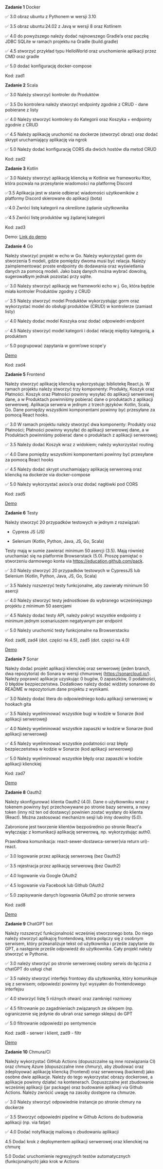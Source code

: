 **Zadanie 1** Docker

:white_check_mark: 3.0 obraz ubuntu z Pythonem w wersji 3.10

:white_check_mark: 3.5 obraz ubuntu:24.02 z Javą w wersji 8 oraz Kotlinem

:white_check_mark: 4.0 do powyższego należy dodać najnowszego Gradle’a oraz paczkę JDBC SQLite w ramach projektu na Gradle (build.gradle)

:white_check_mark: 4.5 stworzyć przykład typu HelloWorld oraz uruchomienie aplikacji przez CMD oraz gradle

:white_check_mark: 5.0 dodać konfigurację docker-compose


Kod: zad1

**Zadanie 2** Scala

:white_check_mark: 3.0 Należy stworzyć kontroler do Produktów

:white_check_mark: 3.5 Do kontrolera należy stworzyć endpointy zgodnie z CRUD - dane pobierane z listy

:white_check_mark: 4.0 Należy stworzyć kontrolery do Kategorii oraz Koszyka + endpointy zgodnie z CRUD

:white_check_mark: 4.5 Należy aplikację uruchomić na dockerze (stworzyć obraz) oraz dodać skrypt uruchamiający aplikację via ngrok

:white_check_mark: 5.0 Należy dodać konfigurację CORS dla dwóch hostów dla metod CRUD

Kod: zad2

**Zadanie 3** Kotlin

:white_check_mark: 3.0 Należy stworzyć aplikację kliencką w Kotlinie we frameworku Ktor, która pozwala na przesyłanie wiadomości na platformę Discord

:white_check_mark:3.5 Aplikacja jest w stanie odbierać wiadomości użytkowników z platformy Discord skierowane do aplikacji (bota)

:white_check_mark:4.0 Zwróci listę kategorii na określone żądanie użytkownika

:white_check_mark:4.5 Zwróci listę produktów wg żądanej kategorii


Kod: zad3

Demo: [Link do demo](https://ujchmura-my.sharepoint.com/:v:/g/personal/s_fortuna_student_uj_edu_pl/EUQRVIBLwcNLjZ4daRnB65MB2fEUOFvOPvtuzgWfEbZ2aw?nav=eyJyZWZlcnJhbEluZm8iOnsicmVmZXJyYWxBcHAiOiJPbmVEcml2ZUZvckJ1c2luZXNzIiwicmVmZXJyYWxBcHBQbGF0Zm9ybSI6IldlYiIsInJlZmVycmFsTW9kZSI6InZpZXciLCJyZWZlcnJhbFZpZXciOiJNeUZpbGVzTGlua0NvcHkifX0&e=h8r3ZI)

**Zadanie 4** Go

Należy stworzyć projekt w echo w Go. Należy wykorzystać gorm do stworzenia 5 modeli, gdzie pomiędzy dwoma musi być relacja. Należy zaimplementować proste endpointy do dodawania oraz wyświetlania danych za pomocą modeli. Jako bazę danych można wybrać dowolną, sugerowałbym jednak pozostać przy sqlite.

:white_check_mark: 3.0 Należy stworzyć aplikację we frameworki echo w j. Go, która będzie miała kontroler Produktów zgodny z CRUD

:white_check_mark: 3.5 Należy stworzyć model Produktów wykorzystując gorm oraz wykorzystać model do obsługi produktów (CRUD) w kontrolerze (zamiast listy)

:white_check_mark: 4.0 Należy dodać model Koszyka oraz dodać odpowiedni endpoint

:white_check_mark: 4.5 Należy stworzyć model kategorii i dodać relację między kategorią, a produktem

:white_check_mark: 5.0 pogrupować zapytania w gorm’owe scope'y

[Demo](https://ujchmura-my.sharepoint.com/:v:/g/personal/s_fortuna_student_uj_edu_pl/EbjXWq7gxX9KpdlwSgexzooBi22SEzrOUdm0y2m8J1Wwvw?nav=eyJyZWZlcnJhbEluZm8iOnsicmVmZXJyYWxBcHAiOiJPbmVEcml2ZUZvckJ1c2luZXNzIiwicmVmZXJyYWxBcHBQbGF0Zm9ybSI6IldlYiIsInJlZmVycmFsTW9kZSI6InZpZXciLCJyZWZlcnJhbFZpZXciOiJNeUZpbGVzTGlua0NvcHkifX0&e=wYsLtC)

Kod: zad4

**Zadanie 5** Frontend

Należy stworzyć aplikację kliencką wykorzystując bibliotekę React.js.
W ramach projektu należy stworzyć trzy komponenty: Produkty, Koszyk oraz Płatności. Koszyk oraz Płatności powinny wysyłać do aplikacji serwerowej dane, a w Produktach powinniśmy pobierać dane o produktach z aplikacji serwerowej. Aplikacja serwera w jednym z trzech języków:
Kotlin, Scala, Go. Dane pomiędzy wszystkimi komponentami powinny być przesyłane za pomocą React hooks.

:white_check_mark: 3.0 W ramach projektu należy stworzyć dwa komponenty: Produkty oraz Płatności; Płatności powinny wysyłać do aplikacji serwerowej dane, a w Produktach powinniśmy pobierać dane o produktach z aplikacji serwerowej;

:white_check_mark: 3.5 Należy dodać Koszyk wraz z widokiem; należy wykorzystać routing

:white_check_mark: 4.0 Dane pomiędzy wszystkimi komponentami powinny być przesyłane za pomocą React hooks

:white_check_mark: 4.5 Należy dodać skrypt uruchamiający aplikację serwerową oraz kliencką na dockerze via docker-compose

:white_check_mark: 5.0 Należy wykorzystać axios’a oraz dodać nagłówki pod CORS

Kod: zad5

[Demo](https://ujchmura-my.sharepoint.com/personal/s_fortuna_student_uj_edu_pl/_layouts/15/stream.aspx?id=%2Fpersonal%2Fs%5Ffortuna%5Fstudent%5Fuj%5Fedu%5Fpl%2FDocuments%2FE%2Dbiznes%20Demos%2FSzymon%20Fortuna%20zad5%20demo%2Emkv&referrer=StreamWebApp%2EWeb&referrerScenario=AddressBarCopied%2Eview%2E62b222f0%2D64ef%2D4488%2D8774%2D3365156c5543)

**Zadanie 6** Testy

Należy stworzyć 20 przypadków testowych w jednym z rozwiązań:

- Cypress JS (JS)

- Selenium (Kotlin, Python, Java, JS, Go, Scala)

Testy mają w sumie zawierać minimum 50 asercji (3.5). Mają również uruchamiać się na platformie Browserstack (5.0). Proszę pamiętać o stworzeniu darmowego konta via https://education.github.com/pack.

:white_check_mark: 3.0 Należy stworzyć 20 przypadków testowych w CypressJS lub Selenium (Kotlin, Python, Java, JS, Go, Scala)

:white_check_mark: 3.5 Należy rozszerzyć testy funkcjonalne, aby zawierały minimum 50 asercji

:white_check_mark: 4.0 Należy stworzyć testy jednostkowe do wybranego wcześniejszego projektu z minimum 50 asercjami

:white_check_mark: 4.5 Należy dodać testy API, należy pokryć wszystkie endpointy z minimum jednym scenariuszem negatywnym per endpoint

:white_check_mark: 5.0 Należy uruchomić testy funkcjonalne na Browserstacku

Kod: zad6, zad4 (dot. części na 4.5), zad5 (dot. części na 4.0)

[Demo](https://ujchmura-my.sharepoint.com/:v:/r/personal/s_fortuna_student_uj_edu_pl/Documents/E-biznes%20Demos/Szymon%20Fortuna%20zad6%20demo.mp4?csf=1&web=1&nav=eyJyZWZlcnJhbEluZm8iOnsicmVmZXJyYWxBcHAiOiJPbmVEcml2ZUZvckJ1c2luZXNzIiwicmVmZXJyYWxBcHBQbGF0Zm9ybSI6IldlYiIsInJlZmVycmFsTW9kZSI6InZpZXciLCJyZWZlcnJhbFZpZXciOiJNeUZpbGVzTGlua0NvcHkifX0&e=xjjvGC)



**Zadanie 7** Sonar

Należy dodać projekt aplikacji klienckiej oraz serwerowej (jeden branch, dwa repozytoria) do Sonara w wersji chmurowej (https://sonarcloud.io/). Należy poprawić aplikacje uzyskując 0 bugów,
0 zapaszków, 0 podatności, 0 błędów bezpieczeństwa. Dodatkowo należy dodać widżety sonarowe do README w repozytorium dane projektu z wynikami.

:white_check_mark: 3.0 Należy dodać litera do odpowiedniego kodu aplikacji serwerowej w hookach gita

:white_check_mark: 3.5 Należy wyeliminować wszystkie bugi w kodzie w Sonarze (kod aplikacji serwerowej)

:white_check_mark: 4.0 Należy wyeliminować wszystkie zapaszki w kodzie w Sonarze (kod aplikacji serwerowej)

:white_check_mark: 4.5 Należy wyeliminować wszystkie podatności oraz błędy bezpieczeństwa w kodzie w Sonarze (kod aplikacji serwerowej)

:white_check_mark: 5.0 Należy wyeliminować wszystkie błędy oraz zapaszki w kodzie aplikacji klienckiej

Kod: zad7

[Demo](https://ujchmura-my.sharepoint.com/personal/s_fortuna_student_uj_edu_pl/_layouts/15/stream.aspx?id=%2Fpersonal%2Fs%5Ffortuna%5Fstudent%5Fuj%5Fedu%5Fpl%2FDocuments%2FE%2Dbiznes%20Demos%2FSzymon%20Fortuna%20zad7%20demo%2Emkv&referrer=StreamWebApp%2EWeb&referrerScenario=AddressBarCopied%2Eview%2E30abc15c%2D0cf0%2D4ac4%2Dafae%2D6da35b816a9b&isDarkMode=true)


**Zadanie 8** Oauth2

Należy skonfigurować klienta Oauth2 (4.0). Dane o użytkowniku wraz z tokenem powinny być przechowywane po stronie bazy serwera, a nowy token (inny niż ten od dostawcy) powinien zostać wysłany do klienta (React). Można zastosować mechanizm sesji lub inny dowolny (5.0).

Zabronione jest tworzenie klientów bezpośrednio po stronie React'a wyłączając z komunikacji aplikację serwerową, np. wykorzystując auth0.

Prawidłowa komunikacja: react-sewer-dostawca-serwer(via return uri)-react.

:white_check_mark: 3.0 logowanie przez aplikację serwerową (bez Oauth2)

:white_check_mark: 3.5 rejestracja przez aplikację serwerową (bez Oauth2)

:white_check_mark: 4.0 logowanie via Google OAuth2

:white_check_mark: 4.5 logowanie via Facebook lub Github OAuth2

:white_check_mark: 5.0 zapisywanie danych logowania OAuth2 po stronie serwera

Kod: zad8

[Demo](https://ujchmura-my.sharepoint.com/personal/s_fortuna_student_uj_edu_pl/_layouts/15/stream.aspx?id=%2Fpersonal%2Fs%5Ffortuna%5Fstudent%5Fuj%5Fedu%5Fpl%2FDocuments%2FE%2Dbiznes%20Demos%2FSzymon%20Fortuna%20zad8%20demo%2Emp4&referrer=StreamWebApp%2EWeb&referrerScenario=AddressBarCopied%2Eview%2E4e1db2ce%2Dcb3f%2D4a07%2Da2df%2D28dcc1a626ef)

**Zadanie 9** ChatGPT bot

Należy rozszerzyć funkcjonalność wcześniej stworzonego bota. Do niego należy stworzyć aplikajcę frontendową, która połączy się z osobnym serwisem, który przeanalizuje tekst od użytkownika i prześle zapytanie do GPT, a następnie prześle odpowiedź do użytkownika. Cały projekt należy stworzyć w Pythonie.

:white_check_mark: 3.0 należy stworzyć po stronie serwerowej osobny serwis do łącznia z chatGPT do usługi chat

:white_check_mark: 3.5 należy stworzyć interfejs frontowy dla użytkownika, który komunikuje się z serwisem; odpowiedzi powinny być wysyałen do frontendowego interfejsu

:white_check_mark: 4.0 stworzyć listę 5 różnych otwarć oraz zamknięć rozmowy

:white_check_mark: 4.5 filtrowanie po zagadnieniach związanych ze sklepem (np. ograniczenie się jedynie do ubrań oraz samego sklepu) do GPT

:white_check_mark: 5.0 filtrowanie odpowiedzi po sentymencie

Kod: zad8 - serwer i klient, zad9 - filtr

[Demo](https://ujchmura-my.sharepoint.com/:v:/g/personal/s_fortuna_student_uj_edu_pl/ERheVi-ue7hJrP3CWYme5x0BJYqozbPQqsfaNv23vXphkQ?nav=eyJyZWZlcnJhbEluZm8iOnsicmVmZXJyYWxBcHAiOiJTdHJlYW1XZWJBcHAiLCJyZWZlcnJhbFZpZXciOiJTaGFyZURpYWxvZy1MaW5rIiwicmVmZXJyYWxBcHBQbGF0Zm9ybSI6IldlYiIsInJlZmVycmFsTW9kZSI6InZpZXcifX0%3D&e=bOKh2K)

**Zadanie 10** Chmura/CI

Należy wykorzystać GitHub Actions (dopuszczalne są inne rozwiązania
CI) oraz chmurę Azure (dopuszczalne inne chmury), aby zbudować oraz zdeployować aplikację kliencką (frontend) oraz serwerową (backend) jako osobne dwie aplikacje. Należy do tego wykorzystać obrazy dockerowe, a aplikacje powinny działać na kontenerach. Dopuszczalne jest zbudowanie wcześniej aplikacji (jar package) oraz budowanie aplikacji via Github Actions. Należy zwrócić uwagę na zasoby dostępne na chmurze.

:white_check_mark: 3.0 Należy stworzyć odpowiednie instancje po stronie chmury na dockerze

:white_check_mark: 3.5 Stworzyć odpowiedni pipeline w Github Actions do budowania aplikacji (np. via fatjar)

:white_check_mark: 4.0 Dodać notyfikację mailową o zbudowaniu aplikacji

4.5 Dodać krok z deploymentem aplikacji serwerowej oraz klienckiej na chmurę

5.0 Dodać uruchomienie regresyjnych testów automatycznych (funkcjonalnych) jako krok w Actions